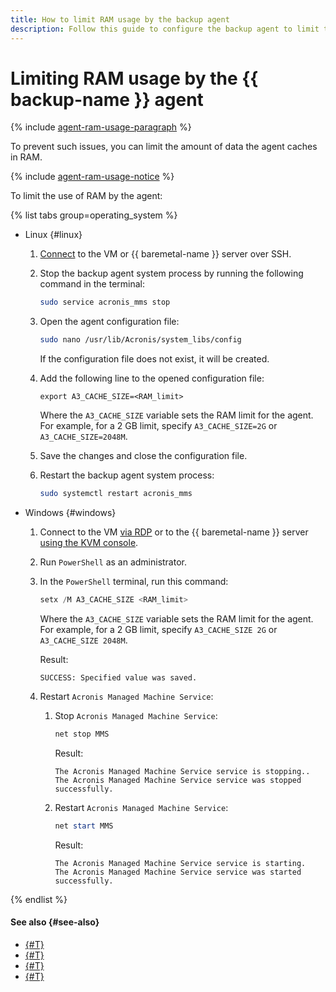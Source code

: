 ```yaml
---
title: How to limit RAM usage by the backup agent
description: Follow this guide to configure the backup agent to limit the use of RAM of the backed up resource, i.e., virtual machine or {{ baremetal-name }} server.
---
```


# Limiting RAM usage by the {{ backup-name }} agent


{% include [agent-ram-usage-paragraph](../../_includes/backup/operations/agent-ram-usage-paragraph.md) %}

To prevent such issues, you can limit the amount of data the agent caches in RAM.

{% include [agent-ram-usage-notice](../../_includes/backup/operations/agent-ram-usage-notice.md) %}

To limit the use of RAM by the agent:

{% list tabs group=operating_system %}

- Linux {#linux}

  1. [Connect](../../compute/operations/vm-connect/ssh.md) to the VM or {{ baremetal-name }} server over SSH.
  1. Stop the backup agent system process by running the following command in the terminal:

      ```bash
      sudo service acronis_mms stop
      ```
  1. Open the agent configuration file:

      ```bash
      sudo nano /usr/lib/Acronis/system_libs/config
      ```

      If the configuration file does not exist, it will be created.
  1. Add the following line to the opened configuration file:

      ```text
      export A3_CACHE_SIZE=<RAM_limit>
      ```

      Where the `A3_CACHE_SIZE` variable sets the RAM limit for the agent. For example, for a 2 GB limit, specify `A3_CACHE_SIZE=2G` or `A3_CACHE_SIZE=2048M`.
  1. Save the changes and close the configuration file.
  1. Restart the backup agent system process:

      ```bash
      sudo systemctl restart acronis_mms
      ```

- Windows {#windows}

  1. Connect to the VM [via RDP](../../compute/operations/vm-connect/rdp.md) or to the {{ baremetal-name }} server [using the KVM console](../../baremetal/operations/servers/server-kvm.md).
  1. Run `PowerShell` as an administrator.
  1. In the `PowerShell` terminal, run this command:

      ```powershell
      setx /M A3_CACHE_SIZE <RAM_limit>
      ```

      Where the `A3_CACHE_SIZE` variable sets the RAM limit for the agent. For example, for a 2 GB limit, specify `A3_CACHE_SIZE 2G` or `A3_CACHE_SIZE 2048M`.

      Result:

      ```text
      SUCCESS: Specified value was saved.
      ```
  1. Restart `Acronis Managed Machine Service`:

      1. Stop `Acronis Managed Machine Service`:

          ```powershell
          net stop MMS
          ```

          Result:

          ```text
          The Acronis Managed Machine Service service is stopping..
          The Acronis Managed Machine Service service was stopped successfully.
          ```
      1. Restart `Acronis Managed Machine Service`:

          ```powershell
          net start MMS
          ```

          Result:

          ```text
          The Acronis Managed Machine Service service is starting.
          The Acronis Managed Machine Service service was started successfully.
          ```

{% endlist %}


#### See also {#see-also}

* [{#T}](../concepts/agent.md)
* [{#T}](./create-vm.md)
* [{#T}](./create-vm-windows.md)
* [{#T}](./backup-baremetal/lease-server-with-backup.md)